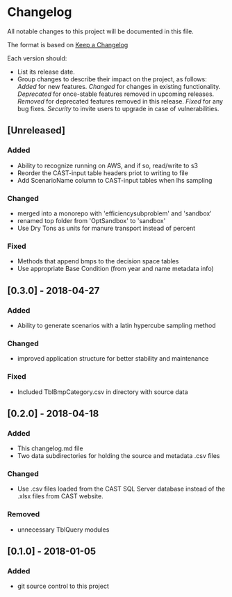 # Changelog
All notable changes to this project will be documented in this file.

The format is based on [Keep a Changelog](http://keepachangelog.com/en/1.0.0/)

Each version should:
- List its release date.
- Group changes to describe their impact on the project, as follows:
*Added* for new features.
*Changed* for changes in existing functionality.
*Deprecated* for once-stable features removed in upcoming releases.
*Removed* for deprecated features removed in this release.
*Fixed* for any bug fixes.
*Security* to invite users to upgrade in case of vulnerabilities.

## [Unreleased]
### Added
- Ability to recognize running on AWS, and if so, read/write to s3
- Reorder the CAST-input table headers priot to writing to file
- Add ScenarioName column to CAST-input tables when lhs sampling

### Changed
- merged into a monorepo with 'efficiencysubproblem' and 'sandbox'
- renamed top folder from 'OptSandbox' to 'sandbox'
- Use Dry Tons as units for manure transport instead of percent

### Fixed
- Methods that append bmps to the decision space tables
- Use appropriate Base Condition (from year and name metadata info)

## [0.3.0] - 2018-04-27
### Added
- Ability to generate scenarios with a latin hypercube sampling method

### Changed
- improved application structure for better stability and maintenance

### Fixed
- Included TblBmpCategory.csv in directory with source data

## [0.2.0] - 2018-04-18
### Added
- This changelog.md file
- Two data subdirectories for holding the source and metadata .csv files

### Changed
- Use .csv files loaded from the CAST SQL Server database instead
of the .xlsx files from CAST website.

### Removed
- unnecessary TblQuery modules

## [0.1.0] - 2018-01-05
### Added
- git source control to this project